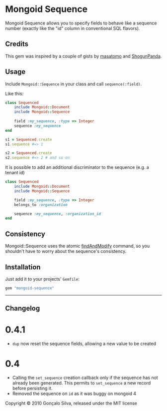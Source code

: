 # Mongoid Sequence

Mongoid Sequence allows you to specify fields to behave like a sequence number (exactly like the "id" column in conventional SQL flavors).

## Credits

This gem was inspired by a couple of gists by [masatomo](https://gist.github.com/730677) and [ShogunPanda](https://gist.github.com/1086265).

## Usage

Include `Mongoid::Sequence` in your class and call `sequence(:field)`.

Like this:

```ruby
class Sequenced
	include Mongoid::Document
	include Mongoid::Sequence
	
	field :my_sequence, :type => Integer
	sequence :my_sequence
end

s1 = Sequenced.create
s1.sequence #=> 1

s2 = Sequenced.create
s2.sequence #=> 2 # and so on
```

It is possible to add an additional discriminator to the sequence (e.g. a tenant id)
```ruby
class Sequenced
	include Mongoid::Document
	include Mongoid::Sequence

  	field :my_sequence, :type => Integer
  	belongs_to :organization

	sequence :my_sequence, :organization_id
end
```

## Consistency

Mongoid::Sequence uses the atomic [findAndModify](http://www.mongodb.org/display/DOCS/findAndModify+Command) command, so you shouldn't have to worry about the sequence's consistency.

## Installation

Just add it to your projects' `Gemfile`:

```ruby
gem "mongoid-sequence"
```

<hr/>

## Changelog

# 0.4.1
* `dup` now reset the sequence fields, allowing a new value to be created

# 0.4
* Calling the `set_sequence` creation callback only if the sequence has not already been generated.
This permits to `set_sequence` a new record before persisting it.
* Removed the sequence on `id` as it was buggy on mongoid 4

Copyright © 2010 Gonçalo Silva, released under the MIT license
